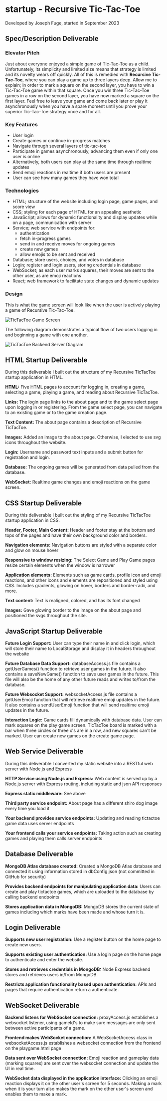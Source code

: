 # startup - Recursive Tic-Tac-Toe
Developed by Joseph Fuge, started in September 2023

## Spec/Description Deliverable

### Elevator Pitch

Just about everyone enjoyed a simple game of Tic-Tac-Toe as a child. Unfortunately, its simplicity and limited size means that strategy is limited and its novelty wears off quickly. All of this is remedied with **Recursive Tic-Tac-Toe**, where you can play a game up to three layers deep. Allow me to explain; in order to mark a square on the second layer, you have to win a Tic-Tac-Toe game within that square. Once you win three Tic-Tac-Toe games in a row on the second layer, you have now marked a square on the first layer. Feel free to leave your game and come back later or play it asynchronously when you have a spare moment until you prove your superior Tic-Tac-Toe strategy once and for all.

### Key Features

- User login
- Create games or continue in-progress matches
- Navigate through several layers of tic-tac-toe
- Participate in games asynchronously, advancing them even if only one user is online
- Alternatively, both users can play at the same time through realtime updates
- Send emoji reactions in realtime if both users are present
- User can see how many games they have won total

### Technologies
- HTML; structure of the website including login page, game pages, and score view
- CSS; styling for each page of HTML for an appealing aesthetic
- JavaScript; allows for dynamic functionality and display updates while on a page, communication with server
- Service; web service with endpoints for:
    - authentication
    - fetch in-progress games
    - send in and receive moves for ongoing games
    - create new games
    - allow emojis to be sent and received
- Database; store users, choices, and votes in database
- Login; register and login users, storing credentials in database
- WebSocket; as each user marks squares, their moves are sent to the other user, as are emoji reactions
- React; web framework to facilitate state changes and dynamic updates

### Design

This is what the game screen will look like when the user is actively playing a game of Recursive Tic-Tac-Toe.

![TicTacToe Game Screen](RecursiveTic-Tac-ToeDesign.png)

The following diagram demonstrates a typical flow of two users logging in and beginning a game with one another.

![TicTacToe Backend Server Diagram](RecursiveTic-Tac-ToeBackend.png)

## HTML Startup Deliverable

During this deliverable I built out the structure of my Recursive TicTacToe startup application in HTML.

**HTML:** Five HTML pages to account for logging in, creating a game, selecting a game, playing a game, and reading about Recursive TicTacToe.

**Links:** The login page links to the about page and to the game select page upon logging in or registering. From the game select page, you can navigate to an existing game or to the game creation page.

**Text Content:** The about page contains a description of Recursive TicTacToe.

**Images:** Added an image to the about page. Otherwise, I elected to use svg icons throughout the website.

**Login:** Username and password text inputs and a submit button for registration and login.

**Database:** The ongoing games will be generated from data pulled from the database.

**WebSocket:** Realtime game changes and emoji reactions on the game screen.

## CSS Startup Deliverable

During this deliverable I built out the styling of my Recursive TicTacToe startup application in CSS.

**Header, Footer, Main Content:** Header and footer stay at the bottom and tops of the pages and have their own background color and borders.

**Navigation elements:** Navigation buttons are styled with a separate color and glow on mouse hover

**Responsive to window resizing:** The Select Game and Play Game pages resize certain elements when the window is narrower

**Application elements:** Elements such as game cards, profile icon and emoji reactions, and other icons and elements are repositioned and styled using CSS. Includes gradients, glowing on hover, borders and border-radii, and more.

**Text content:** Text is realigned, colored, and has its font changed

**Images:** Gave glowing border to the image on the about page and positioned the svgs throughout the site.

## JavaScript Startup Deliverable

**Future Login Support:** User can type their name in and click login, which will store their name to LocalStorage and display it in headers throughout the website

**Future Database Data Support:** databaseAccess.js file contains a getUserGames() function to retrieve user games in the future. It also contains a saveNewGame() function to save user games in the future. This file will also be the home of any other future reads and writes to/from the database. 

**Future Websocket Support:** websocketAccess.js file contains a getUserEmoji function that will retrieve realtime emoji updates in the future. It also contains a sendUserEmoji function that will send realtime emoji updates in the future.

**Interaction Logic:** Game cards fill dynamically with database data. User can mark squares on the play game screen. TicTacToe board is marked with a bar when three circles or three x's are in a row, and new squares can't be marked. User can create new games on the create game page.


## Web Service Deliverable

During this deliverable I converted my static website into a RESTful web server with Node.js and Express

**HTTP Service using Node.js and Express:** Web content is served up by a Node.js server with Express routing, including static and json API responses

**Express static middleware:** See above

**Third party service endpoint:** About page has a different shiro dog image every time you load it

**Your backend provides service endpoints:** Updating and reading tictactoe game data uses server endpoints

**Your frontend calls your service endpoints:** Taking action such as creating games and playing them calls server endpoints

## Database Deliverable

**MongoDB Atlas database created:** Created a MongoDB Atlas database and connected it using information stored in dbConfig.json (not committed in GitHub for security)

**Provides backend endpoints for manipulating application data:** Users can create and play tictactoe games, which are uploaded  to the database by calling backend endpoints

**Stores application data in MongoDB:** MongoDB stores the current state of games including which marks have been made and whose turn it is.

## Login Deliverable

**Supports new user registration:** Use a register button on the home page to create new users.

**Supports existing user authentication:** Use a login page on the home page to authenticate and enter the website.

**Stores and retrieves credentials in MongoDB:** Node Express backend stores and retrieves users in/from MongoDB.

**Restricts application functionality based upon authentication:** APIs and pages that require authentication return a authenticate.

## WebSocket Deliverable

**Backend listens for WebSocket connection:** proxyAccess.js establishes a websocket listener, using gameId's to make sure messages are only sent between active participants of a game.

**Frontend makes WebSocket connection:** A WebSocketAccess class in websocketAccess.js establishes a websocket connection from the frontend on the playgame.html page

**Data sent over WebSocket connection:** Emoji reaction and gameplay data (marking squares) are sent over the websocket connection and update the UI in real time.

**WebSocket data displayed in the application interface:** Clicking an emoji reaction displays it on the other user's screen for 5 seconds. Making a mark when it is your turn also makes the mark on the other user's screen and enables them to make a mark.
